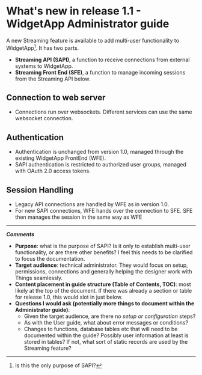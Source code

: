 # What's new in release 1.1 - WidgetApp Administrator guide
A new Streaming feature is available to add multi-user functionality to WidgetApp[^1]. It has two parts.
- **Streaming API (SAPI)**, a function to receive connections from external systems to WidgetApp.
- **Streaming Front End (SFE)**, a function to manage incoming sessions from the Streaming API below.

## Connection to web server
- Connections run over websockets. Different services can use the same websocket connection.
## Authentication
- Authentication is unchanged from version 1.0, managed through the existing WidgetApp FrontEnd (WFE).
- SAPI authentication is restricted to authorized user groups, managed with OAuth 2.0 access tokens.
## Session Handling
- Legacy API connections are handled by WFE as in version 1.0.
- For new SAPI connections, WFE hands over the connection to SFE. SFE then manages the session in the same way as WFE 
---
***Comments***
- **Purpose**: what is the purpose of SAPI? Is it only to establish multi-user functionality, or are there other benefits? I feel this needs to be clarified to focus the documentation.
- **Target audience**: technical administrator. They would focus on setup, permissions, connections and generally helping the designer work with Things seamlessly.
- **Content placement in guide structure (Table of Contents, TOC)**: most likely at the top of the document. If there was already a section or table for release 1.0, this would slot in just below.
- **Questions I would ask (potentially more things to document within the Administrator guide)**:
  - Given the target audience, are there no *setup or configuration* steps?
  - As with the User guide, what about error messages or conditions?
  - Changes to functions, database tables etc that will need to be documented within the guide? Possibly user information at least is stored in tables? If not, what sort of static records are used by the Streaming feature?

[^1]: Is this the only purpose of SAPI?
